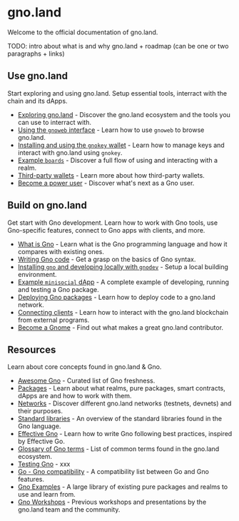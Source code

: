 # gno.land

Welcome to the official documentation of gno.land.

TODO: intro about what is and why gno.land + roadmap (can be one or two paragraphs + links)

## Use gno.land

Start exploring and using gno.land. Setup essential tools, interract with the chain and its dApps.

- [Exploring gno.land](users/exploring-gnoland.md) - Discover the gno.land ecosystem and the tools you can use to interract with.
- [Using the `gnoweb` interface](users/using-gnoweb.md) - Learn how to use `gnoweb` to browse gno.land.
- [Installing and using the `gnokey` wallet](users/using-gnokey.md) - Learn how to manage keys and interact with gno.land using `gnokey`.
- [Example `boards`](users/example-boards.md) - Discover a full flow of using and interacting with a realm.
- [Third-party wallets](users/third-party-wallets.md) - Learn more about how third-party wallets.
- [Become a power user](users/power-users.md) - Discover what's next as a Gno user.

## Build on gno.land

Get start with Gno development. Learn how to work with Gno tools, use Gno-specific features, connect to Gno apps with clients, and more.

- [What is Gno](builders/what-is-gnolang.md) - Learn what is the Gno programming language and how it compares with existing ones.
- [Writing Gno code](builders/anatomy-of-a-gno-package.md) - Get a grasp on the basics of Gno syntax.
- [Installing `gno` and developing locally with `gnodev`](builders/work-locally-with-gnodev.md) - Setup a local building environment.
- [Example `minisocial` dApp](builders/example-minisocial-dapp.md) - A complete example of developing, running and testing a Gno package.
- [Deploying Gno packages](builders/deploy-packages.md) - Learn how to deploy code to a gno.land network.
- [Connecting clients](builders/connect-clients-and-apps.md) - Learn how to interact with the gno.land blockchain from external programs.
- [Become a Gnome](builders/becoming-a-gnome.md) - Find out what makes a great gno.land contributor.

## Resources

Learn about core concepts found in gno.land & Gno.

- [Awesome Gno](resources/awesome-gno.md) - Curated list of Gno freshness.
- [Packages](resources/packages.md) - Learn about what realms, pure packages, smart contracts, dApps are and how to work with them.
- [Networks](resources/networks.md) - Discover different gno.land networks (testnets, devnets) and their purposes.
- [Standard libraries](resources/stdlibs.md) - An overview of the standard libraries found in the Gno language.
- [Effective Gno](resources/effective-gno.md) - Learn how to write Gno following best practices, inspired by Effective Go.
- [Glossary of Gno terms](resources/glossary.md) - List of common terms found in the gno.land ecosystem.
- [Testing Gno](resources/gno-testing.md) - xxx
- [Go - Gno compatibility](resources/go-gno-compatibility.md) - A compatibility list between Go and Gno features.
- [Gno Examples](https://github.com/gnolang/gno/tree/master/examples) - A large library of existing pure packages and realms to use and learn from.
- [Gno Workshops](https://github.com/gnolang/workshops) - Previous workshops and presentations by the gno.land team and the community.
